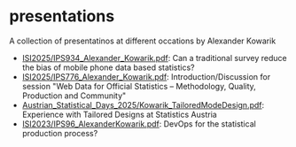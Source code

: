 # presentations
A collection of presentatinos at different occations by Alexander Kowarik

- [ISI2025/IPS934_Alexander_Kowarik.pdf](ISI2025/IPS934_Alexander_Kowarik.pdf): Can a traditional survey reduce the bias of mobile phone data based statistics?
- [ISI2025/IPS776_Alexander_Kowarik.pdf](ISI2025/IPS776_Alexander_Kowarik.pdf): Introduction/Discussion for session "Web Data for Official Statistics – Methodology, Quality, Production and Community"
- [Austrian_Statistical_Days_2025/Kowarik_TailoredModeDesign.pdf](Austrian_Statistical_Days_2025/Kowarik_TailoredModeDesign.pdf): Experience with Tailored Designs at Statistics Austria
- [ISI2023/IPS96_AlexanderKowarik.pdf](ISI2023/IPS96_AlexanderKowarik.pdf): DevOps for the statistical production process?


